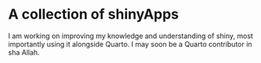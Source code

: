 # A collection of shinyApps

I am working on improving my knowledge and understanding of shiny, most importantly using it alongside Quarto. I may soon be a Quarto contributor in sha Allah. 
